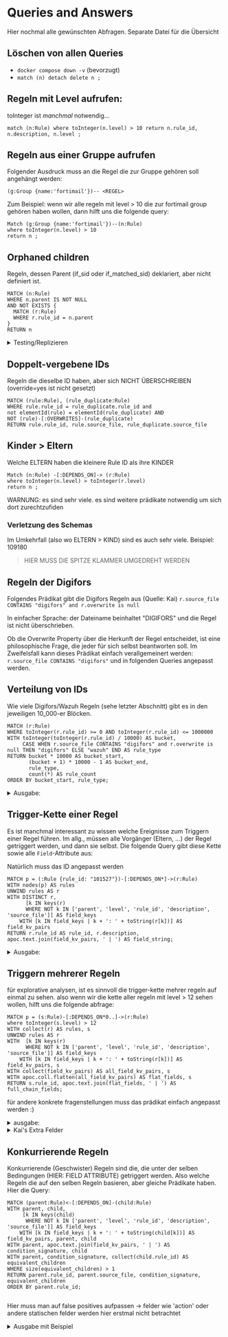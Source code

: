 # Queries and Answers

Hier nochmal alle gewünschten Abfragen. Separate Datei für die Übersicht 

## Löschen von allen Queries
- `docker compose down -v` (bevorzugt)
- `match (n) detach delete n ;`

## Regeln mit Level aufrufen: 

toInteger ist _manchmal_ notwendig...

```
match (n:Rule) where toInteger(n.level) > 10 return n.rule_id, n.description, n.level ; 

```

## Regeln aus einer Gruppe aufrufen 
Folgender Ausdruck muss an die Regel die zur Gruppe gehören soll angehängt werden: 

```
(g:Group {name:'fortimail'})-- <REGEL>
```

Zum Beispiel: wenn wir alle regeln mit level > 10 die zur fortimail group gehören haben wollen, dann hilft uns die folgende query: 
```
Match (g:Group {name:'fortimail'})--(n:Rule)
where toInteger(n.level) > 10 
return n ; 
```



## Orphaned children
Regeln, dessen Parent (if_sid oder if_matched_sid) deklariert, aber nicht definiert ist.  

```
MATCH (n:Rule)
WHERE n.parent IS NOT NULL
AND NOT EXISTS {
  MATCH (r:Rule)
  WHERE r.rule_id = n.parent
}
RETURN n
```
<details>
<summary>Testing/Replizieren</summary>
Diese (ungültige) Regel erzeugt diesen Zustand: 


```
  <rule id="8960099" level="5">
          <if_sid>57190</if_sid>
    <decoded_as>macOS_tccd</decoded_as>
    <match type="pcre2">(?i)update access record.+allowed</match>
  <rule id="89600" level="5">
    <decoded_as>macOS_tccd</decoded_as>
    <match type="pcre2">(?i)update access record.+allowed</match>
    <description>$(application) has been granted permission to $(service) at $(time).</description>
    <mitre>
      <id>T1222.002</id>
    </mitre>
    <group>pci_dss_10.6.1,gdpr_IV_35.7.d,hipaa_164.312.b,nist_800_53_AU.6,tsc_CC7.2,tsc_CC7.3,</group>
  </rule>
    <description>$(application) has been granted permission to $(service) at $(time).</description>
    <mitre>
      <id>T1222.002</id>
    </mitre>
    <group>pci_dss_10.6.1,gdpr_IV_35.7.d,hipaa_164.312.b,nist_800_53_AU.6,tsc_CC7.2,tsc_CC7.3,</group>
  </rule>
```



diese regel einfach irgendwo einfügen und die query ausführen
</details>


## Doppelt-vergebene IDs
Regeln die dieselbe ID haben, aber sich NICHT ÜBERSCHREIBEN (override=yes ist nicht gesetzt) 

```
MATCH (rule:Rule), (rule_duplicate:Rule) 
WHERE rule.rule_id = rule_duplicate.rule_id and 
not elementId(rule) = elementId(rule_duplicate) AND 
NOT (rule)-[:OVERWRITES]-(rule_duplicate) 
RETURN rule.rule_id, rule.source_file, rule_duplicate.source_file
```

## Kinder > Eltern 
Welche ELTERN haben die kleinere Rule ID als ihre KINDER 

```
Match (n:Rule) -[:DEPENDS_ON]-> (r:Rule) 
where toInteger(n.level) > toInteger(r.level) 
return n ; 
```

WARNUNG: es sind sehr viele. es sind weitere prädikate notwendig um sich dort zurechtzufiden

### Verletzung des Schemas
Im Umkehrfall (also wo ELTERN > KIND) sind es auch sehr viele. Beispiel: 109180

> HIER MUSS DIE SPITZE KLAMMER UMGEDREHT WERDEN

## Regeln der Digifors
Folgendes Prädikat gibt die Digifors Regeln aus (Quelle: Kai)
`r.source_file CONTAINS "digifors" and r.overwrite is null`

In einfacher Sprache: der Dateiname beinhaltet "DIGIFORS" und die Regel ist nicht überschrieben. 

Ob die Overwrite Property über die Herkunft der Regel entscheidet, ist eine philosophische Frage, die jeder für sich selbst beantworten soll. Im Zweifelsfall kann dieses Prädikat einfach verallgemeinert werden: `r.source_file CONTAINS "digifors"` und in folgenden Queries angepasst werden. 

## Verteilung von IDs
Wie viele Digifors/Wazuh Regeln (sehe letzter Abschnitt) gibt es in den jeweiligen 10_000-er Blöcken. 
```
MATCH (r:Rule)
WHERE toInteger(r.rule_id) >= 0 AND toInteger(r.rule_id) <= 1000000
WITH toInteger(toInteger(r.rule_id) / 10000) AS bucket,
     CASE WHEN r.source_file CONTAINS "digifors" and r.overwrite is null THEN "digifors" ELSE "wazuh" END AS rule_type
RETURN bucket * 10000 AS bucket_start,
       (bucket + 1) * 10000 - 1 AS bucket_end,
       rule_type,
       count(*) AS rule_count
ORDER BY bucket_start, rule_type;
```

<details>


<summary>Ausgabe: </summary>


```
╒════════════╤══════════╤══════════╤══════════╕
│bucket_start│bucket_end│rule_type │rule_count│
╞════════════╪══════════╪══════════╪══════════╡
...
├────────────┼──────────┼──────────┼──────────┤
│80000       │89999     │"wazuh"   │637       │
├────────────┼──────────┼──────────┼──────────┤
│90000       │99999     │"wazuh"   │967       │
├────────────┼──────────┼──────────┼──────────┤
│100000      │109999    │"digifors"│1012      │
├────────────┼──────────┼──────────┼──────────┤
...
├────────────┼──────────┼──────────┼──────────┤
│500000      │509999    │"wazuh"   │6         │
└────────────┴──────────┴──────────┴──────────┘

```

</details>

## Trigger-Kette einer Regel 

Es ist manchmal interessant zu wissen welche Ereignisse zum Triggern einer Regel führen. Im allg., müssen alle Vorgänger (Eltern, ...) der Regel getriggert werden, und dann sie selbst. Die folgende Query gibt diese Kette sowie alle `Field`-Attribute aus: 


Natürlich muss das ID angepasst werden

```
MATCH p = (:Rule {rule_id: "101527"})-[:DEPENDS_ON*]->(r:Rule)
WITH nodes(p) AS rules
UNWIND rules AS r
WITH DISTINCT r, 
      [k IN keys(r) 
      WHERE NOT k IN ['parent', 'level', 'rule_id', 'description', 'source_file']] AS field_keys
    WITH [k IN field_keys | k + ': ' + toString(r[k])] AS field_kv_pairs
RETURN r.rule_id AS rule_id, r.description, apoc.text.join(field_kv_pairs, ' | ') AS field_string;

```
 
<details>
<summary>Ausgabe:</summary> 

```
╒════════╤═════════════════════════════════════════════════════╤════════════════════════════════════════════════════╕
│rule_id │r.description                                        │field_string                                        │
╞════════╪═════════════════════════════════════════════════════╪════════════════════════════════════════════════════╡
│"101527"│"Checkpoint SmartDefense $(attack) by $(attack_info)"│"Field: attack_info: ^Command Injection Over HTTP.*"│
├────────┼─────────────────────────────────────────────────────┼────────────────────────────────────────────────────┤
│"101526"│"Checkpoint SmartDefense $(attack) by $(attack_info)"│"Field: attack: ^Web Server Enforcement Violation$" │
├────────┼─────────────────────────────────────────────────────┼────────────────────────────────────────────────────┤
│"101521"│"Checkpoint SmartDefense $(attack) $(attack_info)"   │"Field: fw_action: ^Detect$"                        │
├────────┼─────────────────────────────────────────────────────┼────────────────────────────────────────────────────┤
│"101520"│"Checkpoint SmartDefense generic Event"              │"Field: product: ^SmartDefense$"                    │
├────────┼─────────────────────────────────────────────────────┼────────────────────────────────────────────────────┤
│"64220" │"Checkpoint events."                                 │""                                                  │
├────────┼─────────────────────────────────────────────────────┼────────────────────────────────────────────────────┤
│"64220" │"Checkpoint events."                                 │""                                                  │
└────────┴─────────────────────────────────────────────────────┴────────────────────────────────────────────────────┘

```

</details>

## Triggern mehrerer Regeln

für explorative analysen, ist es sinnvoll die trigger-kette mehrer regeln auf einmal zu sehen. also wenn wir die kette aller regeln mit level > 12 sehen wollen, hilft uns die folgende abfrage: 

```
MATCH p = (s:Rule)-[:DEPENDS_ON*0..]->(r:Rule)
where toInteger(s.level) > 12
WITH collect(r) AS rules, s
UNWIND rules AS r
WITH  [k IN keys(r) 
      WHERE NOT k IN ['parent', 'level', 'rule_id', 'description', 'source_file']] AS field_keys
    WITH [k IN field_keys | k + ': ' + toString(r[k])] AS field_kv_pairs, s
WITH collect(field_kv_pairs) AS all_field_kv_pairs, s
WITH apoc.coll.flatten(all_field_kv_pairs) AS flat_fields, s
RETURN s.rule_id, apoc.text.join(flat_fields, ' | ') AS full_chain_fields;

```

für andere konkrete fragenstellungen muss das prädikat einfach angepasst werden :)

<details>
<summary>ausgabe: </summary>


```
╒════════╤══════════════════════════════════════════════════════════════════════╕
│s.id    │full_chain_fields                                                     │
╞════════╪══════════════════════════════════════════════════════════════════════╡
│"92104" │"Field: win.eventdata.image: (*UTF)\N{U+202E}"                        │
├────────┼──────────────────────────────────────────────────────────────────────┤
│"92109" │"Field: win.eventdata.sourceIp: 0:0:0:0:0:0:0:1|127\.0\.0\.1 | Field: │
│        │win.eventdata.destinationIp: 0:0:0:0:0:0:0:1|127\.0\.0\.1 | Field: win│
│        │.eventdata.destinationPort: ^3389$ | Field: win.eventdata.destinationP│
│        │ort: ^3389$"                                                          │
├────────┼──────────────────────────────────────────────────────────────────────┤
│"5707"  │""                                                                    │
├────────┼──────────────────────────────────────────────────────────────────────┤
│"5714"  │""                                                                    │
├────────┼──────────────────────────────────────────────────────────────────────┤

```

</details>


<details>
<summary>Kai's Extra Felder</summary>

Kai möchte diese Ausgabe, aber noch mit LEVEL und rule owner. folgende query liefert diesen datensatz:

```
MATCH p = (s:Rule)-[:DEPENDS_ON*0..]->(r:Rule)
WHERE toInteger(s.level) > 10
WITH s, r,
     CASE WHEN r.source_file CONTAINS "digifors" AND r.overwrite IS NULL THEN 'digifors' ELSE 'wazuh' END AS owner,
     [k IN keys(r) 
      WHERE NOT k IN ['parent', 'level', 'rule_id', 'description', 'source_file']] AS field_keys
    WITH [k IN field_keys | k + ': ' + toString(r[k])] AS field_kv_pairs

WITH s, owner, collect(field_kv_pairs) AS r_field_data
WITH s, owner, apoc.coll.flatten(r_field_data) AS flat_fields
RETURN 
  s.rule_id AS root_rule_id,
  s.level AS level,
  owner AS rule_owner,
  apoc.text.join(flat_fields, ' | ') AS full_chain_fields
ORDER BY root_rule_id, rule_owner;


```

Ausgabe: 

```
╒════════════╤═════╤══════════╤══════════════════════════════════════════════════════════════════════╕
│root_rule_id│level│rule_owner│full_chain_fields                                                     │
╞════════════╪═════╪══════════╪══════════════════════════════════════════════════════════════════════╡
│"100020"    │"12" │"digifors"│"match: Virus/Malware gefunden"                                       │
├────────────┼─────┼──────────┼──────────────────────────────────────────────────────────────────────┤
│"100022"    │"12" │"digifors"│"match: AV:Access denied"                                             │
├────────────┼─────┼──────────┼──────────────────────────────────────────────────────────────────────┤
```

aktuell fehlen noch die MATCH felder, aber das kommt noch ;)


</details>


## Konkurrierende Regeln 

Konkurrierende (Geschwister) Regeln sind die, die unter der selben Bedingungen (HIER: FIELD ATTRIBUTE) getriggert werden. Also welche Regeln die auf den selben Regeln basieren, aber gleiche Prädikate haben. Hier die Query:


```
MATCH (parent:Rule)<-[:DEPENDS_ON]-(child:Rule)
WITH parent, child,
     [k IN keys(child) 
      WHERE NOT k IN ['parent', 'level', 'rule_id', 'description', 'source_file']] AS field_keys
    WITH [k IN field_keys | k + ': ' + toString(child[k])] AS field_kv_pairs, parent, child
WITH parent, apoc.text.join(field_kv_pairs, ' | ') AS condition_signature, child
WITH parent, condition_signature, collect(child.rule_id) AS equivalent_children
WHERE size(equivalent_children) > 1
RETURN parent.rule_id, parent.source_file, condition_signature, equivalent_children
ORDER BY parent.rule_id;


```

Hier muss man auf false positives aufpassen -> felder wie 'action' oder andere statischen felder werden hier erstmal nicht betrachtet


<details>
<summary>Ausgabe mit Beispiel</summary>

Ausgabe: 
```
╒═════════╤════════════════════════════╤════════════════════════════╤════════════════════════════╕
│parent.id│parent.source_file          │condition_signature         │equivalent_children         │
╞═════════╪════════════════════════════╪════════════════════════════╪════════════════════════════╡
│"100021" │"file://import/9002-digifors│"Field: apex.cn3: 4 | Field:│["100023", "100026"]        │
│         │_trendmicro-apexone.rules.xm│ apex.cn2: 1 | match: Device│                            │
│         │l"                          │ Access Control"            │                            │
├─────────┼────────────────────────────┼────────────────────────────┼────────────────────────────┤
...

```

Die erste Regel 100021 ist unter  9002-digifors_trendmicro-apexone.rules.xml

die beiden regeln sind so definiert: 

```
  <rule id="100026" level="9">
    <if_sid>100021</if_sid>
    <match>Device Access Control</match>
    <field name="apex.cn2">1</field>
    <field name="apex.cn3">4</field>
    <decoded_as>trend-micro</decoded_as>
    <description>Trend-Micro ApexOne: non-storage USB device blocked</description>
</rule>

  <rule id="100023" level="9">
      <if_sid>100021</if_sid>
      <match>Device Access Control</match>
      <field name="apex.cn2">1</field>
      <field name="apex.cn3">4</field>
      <decoded_as>trend-micro</decoded_as>
      <description>Trend-Micro ApexOne: non-storage USB device blocked</description>
  </rule>


```

</details>


